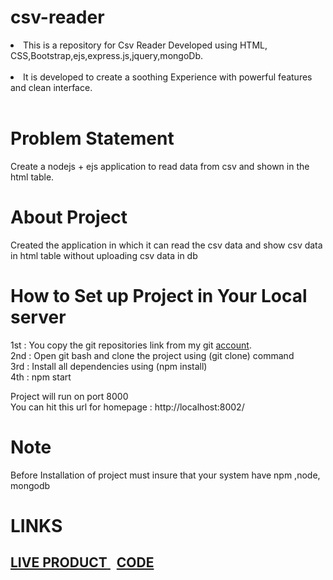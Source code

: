 # csv-reader

<li>This is a repository for Csv Reader Developed using HTML, CSS,Bootstrap,ejs,express.js,jquery,mongoDb.</li>
<br>
<li> It is developed to create a soothing Experience with powerful features and clean interface.</li>
<br>

# Problem Statement

Create a nodejs + ejs  application to read data from csv and shown in the html table.
<br>

# About Project

Created the application in which it can read the csv data and show csv data in html table without uploading csv data in db


# How to Set up Project in Your Local server

1st : You copy the git repositories link from my git <a href="https://github.com/amitkr24/csv-reader.git">account</a>.  <br>
2nd : Open git bash and clone the project using (git clone) command <br>
3rd : Install all dependencies using (npm install)  <br>
4th : npm start <br>

Project will run on port 8000  <br>
You can hit this url for homepage : http://localhost:8002/  <br>

# Note
Before Installation of project must insure that your system have npm ,node, mongodb

# LINKS

<a href = "https://csv-reader.onrender.com/"> <b>LIVE PRODUCT</b> </a>  &nbsp; <a href = "https://github.com/amitkr24/csv-reader"> <b>CODE</b> </a> <br>
--------------------------------------------------------------------------------------------------------------------------------------------------------

 